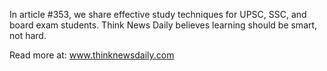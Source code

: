 In article #353, we share effective study techniques for UPSC, SSC, and board exam students. Think News Daily believes learning should be smart, not hard.

Read more at: www.thinknewsdaily.com